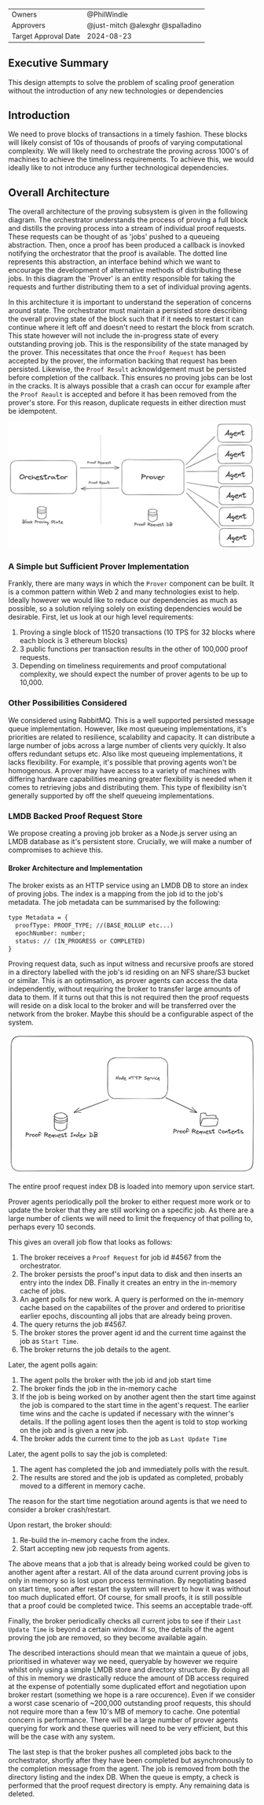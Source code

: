 |                      |                                                                                               |
| -------------------- | --------------------------------------------------------------------------------------------- |
| Owners               | @PhilWindle                                                                                   |
| Approvers            | @just-mitch @alexghr @spalladino                                                              |
| Target Approval Date | 2024-08-23                                                                                    |


## Executive Summary

This design attempts to solve the problem of scaling proof generation without the introduction of any new technologies or dependencies


## Introduction

We need to prove blocks of transactions in a timely fashion. These blocks will likely consist of 10s of thousands of proofs of varying computational complexity. We will likely need to orchestrate the proving across 1000's of machines to achieve the timeliness requirements. To achieve this, we would ideally like to not introduce any further technological dependencies.


## Overall Architecture

The overall architecture of the proving subsystem is given in the following diagram. The orchestrator understands the process of proving a full block and distills the proving process into a stream of individual proof requests. These requests can be thought of as 'jobs' pushed to a queueing abstraction. Then, once a proof has been produced a callback is inovked notifying the orchestrator that the proof is available. The dotted line represents this abstraction, an interface behind which we want to encourage the development of alternative methods of distributing these jobs. In this diagram the 'Prover' is an entity responsible for taking the requests and further distributing them to a set of individual proving agents.

In this architecture it is important to understand the seperation of concerns around state. The orchestrator must maintain a persisted store describing the overall proving state of the block such that if it needs to restart it can continue where it left off and doesn't need to restart the block from scratch. This state however will not include the in-progress state of every outstanding proving job. This is the responsibility of the state managed by the prover. This necessitates that once the `Proof Request` has been accepted by the prover, the information backing that request has been persisted. Likewise, the `Proof Result` acknowldgement must be persisted before completion of the callback. This ensures no proving jobs can be lost in the cracks. It is always possible that a crash can occur for example after the `Proof Reault` is accepted and before it has been removed from the prover's store. For this reason, duplicate requests in either direction must be idempotent.

![Proving Architecture](./proving-arch.png)

### A Simple but Sufficient Prover Implementation

Frankly, there are many ways in which the `Prover` component can be built. It is a common pattern within Web 2 and many technologies exist to help. Ideally however we would like to reduce our dependencies as much as possible, so a solution relying solely on existing dependencies would be desirable. First, let us look at our high level requirements:

1. Proving a single block of 11520 transactions (10 TPS for 32 blocks where each block is 3 ethereum blocks)
2. 3 public functions per transaction results in the other of 100,000 proof requests.
3. Depending on timeliness requirements and proof computational complexity, we should expect the number of prover agents to be up to 10,000.

### Other Possibilities Considered

We considered using RabbitMQ. This is a well supported persisted message queue implementation. However, like most queueing implementations, it's priorities are related to resilience, scalability and capacity. It can distribute a large number of jobs across a large number of clients very quickly. It also offers redundant setups etc. Also like most queueing implementations, it lacks flexibility. For example, it's possible that proving agents won't be homogenous. A prover may have access to a variety of machines with differing hardware capabilities meaning greater flexibility is needed when it comes to retrieving jobs and distributing them. This type of flexibility isn't generally supported by off the shelf queueing implementations.

### LMDB Backed Proof Request Store

We propose creating a proving job broker as a Node.js server using an LMDB database as it's persistent store. Crucially, we will make a number of compromises to achieve this.

#### Broker Architecture and Implementation

The broker exists as an HTTP service using an LMDB DB to store an index of proving jobs. The index is a mapping from the job id to the job's metadata. The job metadata can be summarised by the following:

``` TS
type Metadata = {
  proofType: PROOF_TYPE; //(BASE_ROLLUP etc...)
  epochNumber: number;
  status: // (IN_PROGRESS or COMPLETED)
}

```

Proving request data, such as input witness and recursive proofs are stored in a directory labelled with the job's id residing on an NFS share/S3 bucket or similar. This is an optimsation, as prover agents can access the data independently, without requiring the broker to transfer large amounts of data to them. If it turns out that this is not required then the proof requests will reside on a disk local to the broker and will be transferred over the network from the broker. Maybe this should be a configurable aspect of the system.

![alt text](./broker.png)

The entire proof request index DB is loaded into memory upon service start.

Prover agents periodically poll the broker to either request more work or to update the broker that they are still working on a specific job. As there are a large number of clients we will need to limit the frequency of that polling to, perhaps every 10 seconds.

This gives an overall job flow that looks as follows:

1. The broker receives a `Proof Request` for job id #4567 from the orchestrator.
2. The broker persists the proof's input data to disk and then inserts an entry into the index DB. Finally it creates an entry in the in-memory cache of jobs.
3. An agent polls for new work. A query is performed on the in-memory cache based on the capabilites of the prover and ordered to prioritise earlier epochs, discounting all jobs that are already being proven.
4. The query returns the job #4567. 
5. The broker stores the prover agent id and the current time against the job as `Start Time`.
6. The broker returns the job details to the agent.

Later, the agent polls again:

1. The agent polls the broker with the job id and job start time
2. The broker finds the job in the in-memory cache
3. If the job is being worked on by another agent then the start time against the job is compared to the start time in the agent's request. The earlier time wins and the cache is updated if necessary with the winner's details. If the polling agent loses then the agent is told to stop working on the job and is given a new job.
4. The broker adds the current time to the job as `Last Update Time`

Later, the agent polls to say the job is completed:

1. The agent has completed the job and immediately polls with the result.
2. The results are stored and the job is updated as completed, probably moved to a different in memory cache.

The reason for the start time negotiation around agents is that we need to consider a broker crash/restart.

Upon restart, the broker should:

1. Re-build the in-memory cache from the index.
2. Start accepting new job requests from agents.

The above means that a job that is already being worked could be given to another agent after a restart. All of the data around current proving jobs is only in memory so is lost upon process termination. By negotiating based on start time, soon after restart the system will revert to how it was without too much duplicated effort. Of course, for small proofs, it is still possible that a proof could be completed twice. This seems an acceptable trade-off.

Finally, the broker periodically checks all current jobs to see if their `Last Update Time` is beyond a certain window. If so, the details of the agent proving the job are removed, so they become available again.

The described interactions should mean that we maintain a queue of jobs, prioritised in whatever way we need, queryable by however we require whilst only using a simple LMDB store and directory structure. By doing all of this in memory we drastically reduce the amount of DB access required at the expense of potentially some duplicated effort and negotiation upon broker restart (something we hope is a rare occurence). Even if we consider a worst case scenario of ~200,000 outstanding proof requests, this should not require more than a few 10's MB of memory to cache. One potential concern is performance. There will be a large number of prover agents querying for work and these queries will need to be very efficient, but this will be the case with any system.

The last step is that the broker pushes all completed jobs back to the orchestrator, shortly after they have been completed but asynchronously to the completion message from the agent. The job is removed from both the directory listing and the index DB. When the queue is empty, a check is performed that the proof request directory is empty. Any remaining data is deleted.